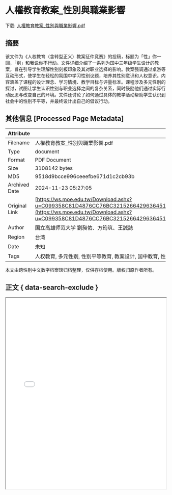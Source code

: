 # 人權教育教案_性別與職業影響

<!-- tcd_download_link -->
下载: <a href="人權教育教案_性別與職業影響.pdf" download>人權教育教案_性別與職業影響.pdf</a>
<!-- tcd_download_link_end -->

## 摘要

<!-- tcd_abstract -->
该文件为《人权教育（含转型正义）教案征件竞赛》的投稿，标题为「性」你一回，「别」和我说你不行动。文件详细介绍了一系列为国中三年级学生设计的教案，旨在引导学生理解性别刻板印象及其对职业选择的影响。教案强调通过桌游等互动形式，使学生在轻松的氛围中学习性别议题，培养其性别意识和人权意识。内容涵盖了课程的设计理念、学习情境、教学目标与评量标准。课程涉及多元性别的探讨，试图让学生认识性别与职业选择之间的复杂关系，同时鼓励他们通过实际行动反思与改变自己的环境。文件还讨论了如何通过具体的教学活动帮助学生认识到社会中的性别不平等，并最终设计出自己的倡议行动。

<!-- tcd_abstract_end -->

## 其他信息 [Processed Page Metadata]

| Attribute       | Value                                  |
|-----------------|----------------------------------------|
| Filename        | 人權教育教案_性別與職業影響.pdf                             |
| Type            | document                                 |
| Format          | PDF Document                               |
| Size            | 3108142 bytes                           |
| MD5             | 9518d9bcce996ceeefbe671d1c2cb93b                                  |
| Archived Date   | 2024-11-23 05:27:05                             |
| Original Link   | [https://ws.moe.edu.tw/Download.ashx?u=C099358C81D4876CC76BC3215266429636451107508E67F5F6999D6A2D816017DF38D0224E04E5832488CA04388A232733CE2619C3ADE1A8EF685881E23B9FE48D712E9BC61B813139ACDBAA66E198D2&n=75ED0058258CE553AAD5875C057FE8F0CF39B2702D36DEC0B52599448AE0BC5635F9BFAE74034B7FC170FB41B5597478857453A395067FB536D43F9D6B2CD965&icon=..pdf](https://ws.moe.edu.tw/Download.ashx?u=C099358C81D4876CC76BC3215266429636451107508E67F5F6999D6A2D816017DF38D0224E04E5832488CA04388A232733CE2619C3ADE1A8EF685881E23B9FE48D712E9BC61B813139ACDBAA66E198D2&n=75ED0058258CE553AAD5875C057FE8F0CF39B2702D36DEC0B52599448AE0BC5635F9BFAE74034B7FC170FB41B5597478857453A395067FB536D43F9D6B2CD965&icon=..pdf)                         |
| Author          | 国立高雄师范大学 劉昶佑、方筠筑、王誠誌                               |
| Region          | 台湾                               |
| Date            | 未知                                 |
| Tags            | 人权教育, 多元性别, 性别平等教育, 教案设计, 国中教育, 性别与职业, 互动教学, 教学评估, 社会认知                                 |

本文由跨性别中文数字档案馆归档整理，仅供存档使用。版权归原作者所有。


## 正文 { data-search-exclude }

<!-- tcd_main_text -->
<iframe src="../人權教育教案_性別與職業影響.pdf" width="100%" height="600px">
    <p>无法显示PDF，请下载查看。</p>
</iframe>
<!-- tcd_main_text_end -->

